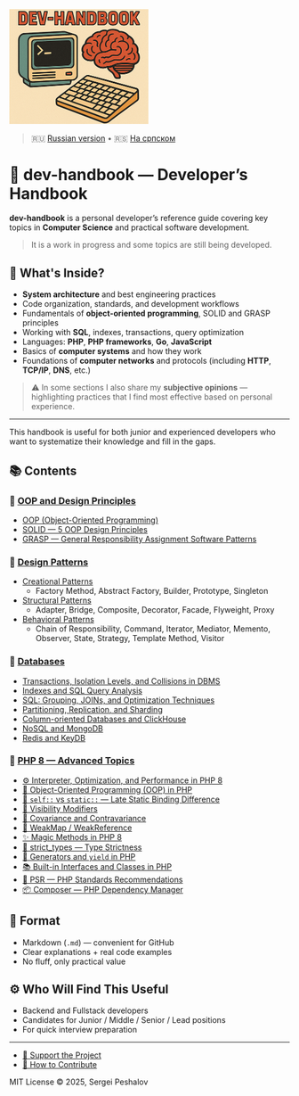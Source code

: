 
<img src="https://raw.githubusercontent.com/desfpc/dev-handbook/master/logo.png" alt="dev-handbook" width="250">

> 🇷🇺 [Russian version](README.ru.md) • 🇷🇸 [На српском](README.sr.md)

# 🧠 dev-handbook — Developer’s Handbook

**dev-handbook** is a personal developer’s reference guide covering key topics in **Computer Science** and practical software development.
> It is a work in progress and some topics are still being developed.

## 🧩 What's Inside?

- **System architecture** and best engineering practices
- Code organization, standards, and development workflows
- Fundamentals of **object-oriented programming**, SOLID and GRASP principles
- Working with **SQL**, indexes, transactions, query optimization
- Languages: **PHP**, **PHP frameworks**, **Go**, **JavaScript**
- Basics of **computer systems** and how they work
- Foundations of **computer networks** and protocols (including **HTTP**, **TCP/IP**, **DNS**, etc.)

> ⚠️ In some sections I also share my **subjective opinions** — highlighting practices that I find most effective based on personal experience.

---

This handbook is useful for both junior and experienced developers who want to systematize their knowledge and fill in the gaps.

## 📚 Contents

### 🧠 [OOP and Design Principles](en.oop.md#-oop-and-design-principles)
- [OOP (Object-Oriented Programming)](en.oop.md#-oop-object-oriented-programming)
- [SOLID — 5 OOP Design Principles](en.oop.md#-solid--5-oop-design-principles)
- [GRASP — General Responsibility Assignment Software Patterns](en.oop.md#-grasp--general-responsibility-assignment-software-patterns)

### 🎯 [Design Patterns](en.oop.md#-design-patterns)
- [Creational Patterns](en.oop.md#-creational-patterns)
  - Factory Method, Abstract Factory, Builder, Prototype, Singleton
- [Structural Patterns](en.oop.md#-structural-patterns)
  - Adapter, Bridge, Composite, Decorator, Facade, Flyweight, Proxy
- [Behavioral Patterns](en.oop.md#-behavioral-design-patterns)
  - Chain of Responsibility, Command, Iterator, Mediator, Memento, Observer, State, Strategy, Template Method, Visitor

### 💾 [Databases](en.db.md#-databases)
- [Transactions, Isolation Levels, and Collisions in DBMS](en.db.md#-transactions-isolation-levels-and-collisions-in-dbms)
- [Indexes and SQL Query Analysis](en.db.md#-indexes-and-sql-query-analysis-explain)
- [SQL: Grouping, JOINs, and Optimization Techniques](en.db.md#-sql-grouping-joins-and-complex-query-optimization-techniques)
- [Partitioning, Replication, and Sharding](en.db.md#-partitioning-replication-and-sharding-in-dbms)
- [Column-oriented Databases and ClickHouse](en.db.md#-column-oriented-databases-and-clickhouse)
- [NoSQL and MongoDB](en.db.md#introduction-to-nosql-and-mongodb)
- [Redis and KeyDB](en.db.md#-redis-and-keydb-basics-architecture-and-advantages)

### 🐘 [PHP 8 — Advanced Topics](en.php8.md#-php-8--advanced-topics-for-midsenior-developers)
- [⚙️ Interpreter, Optimization, and Performance in PHP 8](en.php8.md#-interpreter-optimization-and-performance-in-php-8)
- [🧱 Object-Oriented Programming (OOP) in PHP](en.php8.md#-object-oriented-programming-oop-in-php)
- [🧭 `self::` vs `static::` — Late Static Binding Difference](en.php8.md#-self-vs-static--late-static-binding-difference)
- [🔐 Visibility Modifiers](en.php8.md#-visibility-modifiers)
- [🧬 Covariance and Contravariance](en.php8.md#-covariance-and-contravariance)
- [🧠 WeakMap / WeakReference](en.php8.md#-weakmap--weakreference)
- [✨ Magic Methods in PHP 8](en.php8.md#-magic-methods-in-php-8)
- [🚫 strict_types — Type Strictness](en.php8.md#-strict_types--type-strictness)
- [🔁 Generators and `yield` in PHP](en.php8.md#-generators-and-yield-in-php)
- [📚 Built-in Interfaces and Classes in PHP](en.php8.md#-built-in-interfaces-and-classes-in-php)
- [📐 PSR — PHP Standards Recommendations](en.php8.md#-psr--php-standards-recommendations)
- [📦 Composer — PHP Dependency Manager](en.php8.md#-composer--php-dependency-manager)

## 📎 Format

- Markdown (`.md`) — convenient for GitHub
- Clear explanations + real code examples
- No fluff, only practical value

## ⚙ Who Will Find This Useful

- Backend and Fullstack developers
- Candidates for Junior / Middle / Senior / Lead positions
- For quick interview preparation

---

- [🙏 Support the Project](support.us.md)
- [🤝 How to Contribute](CONTRIBUTING.md)

MIT License © 2025, Sergei Peshalov
